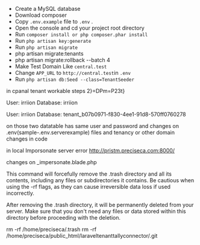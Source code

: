 * Create a MySQL database
* Download composer
* Copy `.env.example` file to `.env` .
* Open the console and cd your project root directory
* Run `composer install or php composer.phar install`
* Run `php artisan key:generate`
* Run `php artisan migrate`
* php artisan migrate:tenants
* php artisan migrate:rollback --batch 4
* Make Test Domain Like `central.test` 
* Change `APP_URL` to `http://central.test`in `.env`
* Run `php artisan db:Seed --class=TenantSeeder`

in cpanal tenant workable steps 
2}=DPm=P23t}

User: irriion
Database: irriion


User: irriion
Database: tenant_b07b0971-f830-4ee1-91d8-570ff0760278

on those two datatable has same user and password
and changes on .env(sample-.env.serverexample) files and tenancy or other domain changes in code

in local Imporsonate server error
http://pristm.preciseca.com:8000/

changes on _impersonate.blade.php

This command will forcefully remove the .trash directory and all its contents, including any files or subdirectories it contains. Be cautious when using the -rf flags, as they can cause irreversible data loss if used incorrectly.

After removing the .trash directory, it will be permanently deleted from your server. Make sure that you don't need any files or data stored within this directory before proceeding with the deletion.

rm -rf /home/preciseca/.trash
rm -rf /home/preciseca/public_html/laraveltenanttallyconnector/.git
